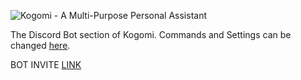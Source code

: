 ![Kogomi - A Multi-Purpose Personal Assistant](http://zenith.blue/i/mr8e5.png)

The Discord Bot section of Kogomi. Commands and Settings can be changed [here](https://kogomi.gg).

BOT INVITE [LINK](https://discordapp.com/oauth2/authorize?client_id=438239507565903872&permissions=8192&scope=bot)